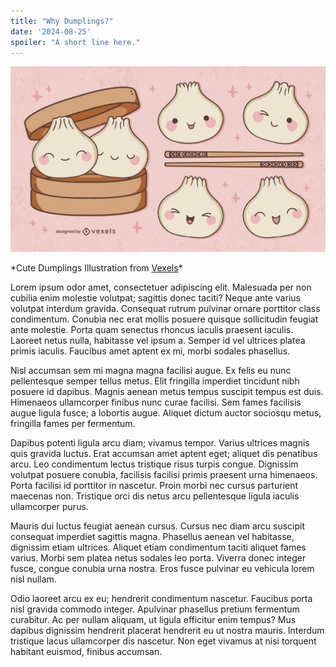 ```yaml
---
title: "Why Dumplings?"
date: '2024-08-25'
spoiler: "A short line here."
---
```


![Slide from the talk](dumplings.jpg)
<div style={{ textAlign: 'center', fontSize: '12px', marginTop: '-20px' }}>
  *Cute Dumplings Illustration from <a href="https://www.vexels.com/vectors/preview/330580/cute-dumplings-illustration?ref=vexelsck">Vexels</a>*
</div>

Lorem ipsum odor amet, consectetuer adipiscing elit. Malesuada per non cubilia enim molestie volutpat; sagittis donec taciti? Neque ante varius volutpat interdum gravida. Consequat rutrum pulvinar ornare porttitor class condimentum. Conubia nec erat mollis posuere quisque sollicitudin feugiat ante molestie. Porta quam senectus rhoncus iaculis praesent iaculis. Laoreet netus nulla, habitasse vel ipsum a. Semper id vel ultrices platea primis iaculis. Faucibus amet aptent ex mi, morbi sodales phasellus.

Nisl accumsan sem mi magna magna facilisi augue. Ex felis eu nunc pellentesque semper tellus metus. Elit fringilla imperdiet tincidunt nibh posuere id dapibus. Magnis aenean metus tempus suscipit tempus est duis. Himenaeos ullamcorper finibus nunc curae facilisi. Sem fames facilisis augue ligula fusce; a lobortis augue. Aliquet dictum auctor sociosqu metus, fringilla fames per fermentum.

Dapibus potenti ligula arcu diam; vivamus tempor. Varius ultrices magnis quis gravida luctus. Erat accumsan amet aptent eget; aliquet dis penatibus arcu. Leo condimentum lectus tristique risus turpis congue. Dignissim volutpat posuere conubia, facilisis facilisi primis praesent urna himenaeos. Porta facilisi id porttitor in nascetur. Proin morbi nec cursus parturient maecenas non. Tristique orci dis netus arcu pellentesque ligula iaculis ullamcorper purus.

Mauris dui luctus feugiat aenean cursus. Cursus nec diam arcu suscipit consequat imperdiet sagittis magna. Phasellus aenean vel habitasse, dignissim etiam ultrices. Aliquet etiam condimentum taciti aliquet fames varius. Morbi sem platea netus sodales leo porta. Viverra donec integer fusce, congue conubia urna nostra. Eros fusce pulvinar eu vehicula lorem nisl nullam.

Odio laoreet arcu ex eu; hendrerit condimentum nascetur. Faucibus porta nisl gravida commodo integer. Apulvinar phasellus pretium fermentum curabitur. Ac per nullam aliquam, ut ligula efficitur enim tempus? Mus dapibus dignissim hendrerit placerat hendrerit eu ut nostra mauris. Interdum tristique lacus ullamcorper dis nascetur. Non eget vivamus at nisi torquent habitant euismod, finibus accumsan.
